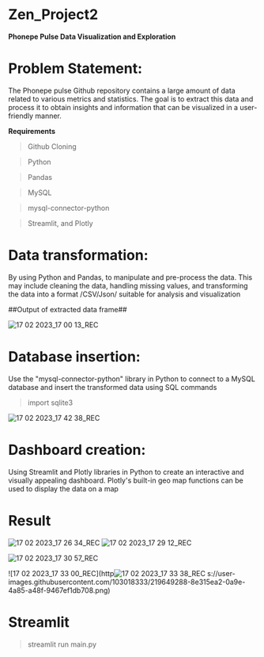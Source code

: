 # Zen_Project2
**Phonepe Pulse Data Visualization and Exploration**
# Problem Statement:
The Phonepe pulse Github repository contains a large amount of data related to
various metrics and statistics. The goal is to extract this data and process it to obtain
insights and information that can be visualized in a user-friendly manner.

**Requirements**
> Github Cloning 

> Python

>Pandas

> MySQL

> mysql-connector-python

> Streamlit, and Plotly

# Data transformation:
By using Python and Pandas, to manipulate and pre-process the data. This may
include cleaning the data, handling missing values, and transforming the data
into a format /CSV/Json/ suitable for analysis and visualization

##Output of extracted data frame##

![17 02 2023_17 00 13_REC](https://user-images.githubusercontent.com/103018333/219641261-352bd844-4ba3-4eca-83be-4bf86879ee7f.png)

# Database insertion:

Use the "mysql-connector-python" library in Python to connect to a 
MySQL database and insert the transformed data using SQL commands

> import sqlite3

![17 02 2023_17 42 38_REC](https://user-images.githubusercontent.com/103018333/219651019-2df8fe1f-8148-4ff8-b0fd-712c3d1eea35.png)

# Dashboard creation:
Using Streamlit and Plotly libraries in Python to create
an interactive and visually appealing dashboard. Plotly's built-in geo map
functions can be used to display the data on a map
# Result



![17 02 2023_17 26 34_REC](https://user-images.githubusercontent.com/103018333/219648812-40cbf02b-09b5-418a-870b-eb589364ea91.png)
![17 02 2023_17 29 12_REC](https://user-images.githubusercontent.com/103018333/219648875-e0477a4a-78e3-473e-92ef-47401d2d960a.png)

![17 02 2023_17 30 57_REC](https://user-images.githubusercontent.com/103018333/219648925-5ab0098b-b57a-4d63-87c6-050867972fa0.png)



![17 02 2023_17 33 00_REC](http![17 02 2023_17 33 38_REC](https://user-images.githubusercontent.com/103018333/219649306-76b6276a-5199-4957-91fc-40b9818ca237.png)
s://user-images.githubusercontent.com/103018333/219649288-8e315ea2-0a9e-4a85-a48f-9467ef1db708.png)

# Streamlit

>streamlit run main.py

